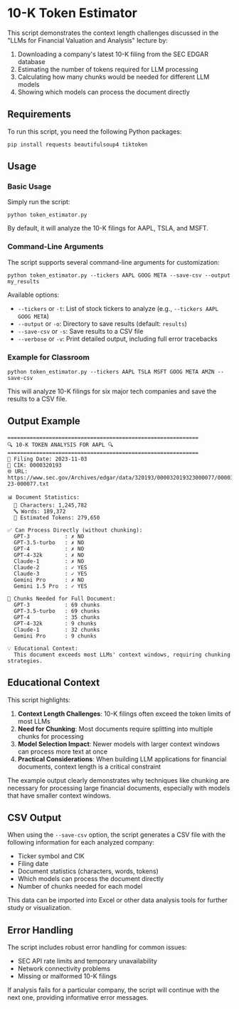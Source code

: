 # 10-K Token Estimator

This script demonstrates the context length challenges discussed in the "LLMs for Financial Valuation and Analysis" lecture by:

1. Downloading a company's latest 10-K filing from the SEC EDGAR database
2. Estimating the number of tokens required for LLM processing
3. Calculating how many chunks would be needed for different LLM models
4. Showing which models can process the document directly

## Requirements

To run this script, you need the following Python packages:
```
pip install requests beautifulsoup4 tiktoken
```

## Usage

### Basic Usage

Simply run the script:
```
python token_estimator.py
```

By default, it will analyze the 10-K filings for AAPL, TSLA, and MSFT.

### Command-Line Arguments

The script supports several command-line arguments for customization:

```
python token_estimator.py --tickers AAPL GOOG META --save-csv --output my_results
```

Available options:
- `--tickers` or `-t`: List of stock tickers to analyze (e.g., `--tickers AAPL GOOG META`)
- `--output` or `-o`: Directory to save results (default: `results`)
- `--save-csv` or `-s`: Save results to a CSV file
- `--verbose` or `-v`: Print detailed output, including full error tracebacks

### Example for Classroom

```
python token_estimator.py --tickers AAPL TSLA MSFT GOOG META AMZN --save-csv
```

This will analyze 10-K filings for six major tech companies and save the results to a CSV file.

## Output Example

```
============================================================
🔍 10-K TOKEN ANALYSIS FOR AAPL 🔍
============================================================
📅 Filing Date: 2023-11-03
🔑 CIK: 0000320193
🌐 URL: https://www.sec.gov/Archives/edgar/data/320193/000032019323000077/0000320193-23-000077.txt

📊 Document Statistics:
  📝 Characters: 1,245,782
  🔤 Words: 189,372
  🧮 Estimated Tokens: 279,650

✅ Can Process Directly (without chunking):
  GPT-3           : ✗ NO
  GPT-3.5-turbo   : ✗ NO
  GPT-4           : ✗ NO
  GPT-4-32k       : ✗ NO
  Claude-1        : ✗ NO
  Claude-2        : ✓ YES
  Claude-3        : ✓ YES
  Gemini Pro      : ✗ NO
  Gemini 1.5 Pro  : ✓ YES

🧩 Chunks Needed for Full Document:
  GPT-3           : 69 chunks
  GPT-3.5-turbo   : 69 chunks
  GPT-4           : 35 chunks
  GPT-4-32k       : 9 chunks
  Claude-1        : 32 chunks
  Gemini Pro      : 9 chunks

💡 Educational Context:
  This document exceeds most LLMs' context windows, requiring chunking strategies.
```

## Educational Context

This script highlights:

1. **Context Length Challenges**: 10-K filings often exceed the token limits of most LLMs
2. **Need for Chunking**: Most documents require splitting into multiple chunks for processing
3. **Model Selection Impact**: Newer models with larger context windows can process more text at once
4. **Practical Considerations**: When building LLM applications for financial documents, context length is a critical constraint

The example output clearly demonstrates why techniques like chunking are necessary for processing large financial documents, especially with models that have smaller context windows.

## CSV Output

When using the `--save-csv` option, the script generates a CSV file with the following information for each analyzed company:
- Ticker symbol and CIK
- Filing date
- Document statistics (characters, words, tokens)
- Which models can process the document directly
- Number of chunks needed for each model

This data can be imported into Excel or other data analysis tools for further study or visualization.

## Error Handling

The script includes robust error handling for common issues:
- SEC API rate limits and temporary unavailability
- Network connectivity problems
- Missing or malformed 10-K filings

If analysis fails for a particular company, the script will continue with the next one, providing informative error messages.

